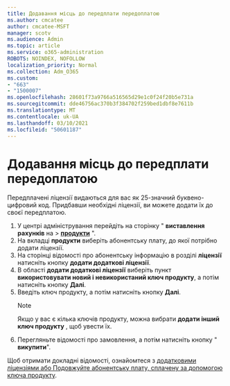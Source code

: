 ```yaml
---
title: Додавання місць до передплати передоплатою
ms.author: cmcatee
author: cmcatee-MSFT
manager: scotv
ms.audience: Admin
ms.topic: article
ms.service: o365-administration
ROBOTS: NOINDEX, NOFOLLOW
localization_priority: Normal
ms.collection: Adm_O365
ms.custom:
- "663"
- "1500007"
ms.openlocfilehash: 28601f73a9766a516565d29e1c0f24f20b5e731a
ms.sourcegitcommit: dde46756ac370b3f384702f259bed1dbf8e7611b
ms.translationtype: MT
ms.contentlocale: uk-UA
ms.lasthandoff: 03/10/2021
ms.locfileid: "50601187"
---
```

# <a name="add-seats-to-a-prepaid-subscription"></a>Додавання місць до передплати передоплатою

Передплачені ліцензії видаються для вас як 25-значний буквено-цифровий код. Придбавши необхідні ліцензії, ви можете додати їх до своєї передплатою.

1. У центрі адміністрування перейдіть на сторінку " **виставлення рахунків** на  >  **[продукти](https://go.microsoft.com/fwlink/p/?linkid=842054)** ".
2. На вкладці **продукти** виберіть абонентську плату, до якої потрібно додати ліцензії.
3. На сторінці відомості про абонентську інформацію в розділі **ліцензії** натисніть кнопку **додати додаткові ліцензії**.
4. В області **додати додаткові ліцензії** виберіть пункт **використовувати новий і невикористаний ключ продукту**, а потім натисніть кнопку **Далі**.
5. Введіть ключ продукту, а потім натисніть кнопку **Далі**.
    > [!NOTE]
    > Якщо у вас є кілька ключів продукту, можна вибрати **додати інший ключ продукту** , щоб увести їх.
6. Перегляньте відомості про замовлення, а потім натисніть кнопку " **викупити**".

Щоб отримати докладні відомості, ознайомтеся з [додатковими ліцензіями або Подовжуйте абонентську плату, сплачену за допомогою ключа продукту](https://docs.microsoft.com/microsoft-365/commerce/licenses/add-licenses-using-product-key).